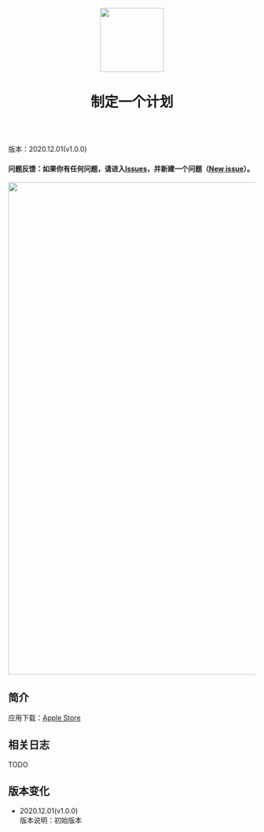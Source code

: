 <p align="center">
	<img width="130px" src="https://raw.githubusercontent.com/DuanJiaNing/makeaplan_public/main/logo.png"/>
	<br/><h1 align="center">制定一个计划</h1><br/><br/>
</p>
版本：2020.12.01(v1.0.0)<br>

#### 问题反馈：如果你有任何问题，请进入[Issues](https://github.com/DuanJiaNing/makeaplan_public/issues)，并新建一个问题（[New issue](https://github.com/DuanJiaNing/makeaplan_public/issues/new)）。

<p align="center">
	<img width="1000px" src="https://raw.githubusercontent.com/DuanJiaNing/makeaplan_public/main/preview.png"/>
</p>

## 简介

应用下载：[Apple Store](https://itunes.apple.com/app/id1541785145)

## 相关日志

TODO

## 版本变化

- 2020.12.01(v1.0.0)<br>
版本说明：初始版本
